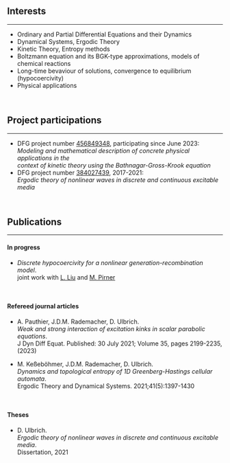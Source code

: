 ## Interests
---

<ul>
<li>Ordinary and Partial Differential Equations and their Dynamics</li>
<li>Dynamical Systems, Ergodic Theory</li>
<li>Kinetic Theory, Entropy methods</li>
<li>Boltzmann equation and its BGK-type approximations, models of chemical reactions</li>
<li>Long-time bevaviour of solutions, convergence to equilibrium (hypocoercivity)</li>
<li>Physical applications</li>
</ul>

<br>

## Project participations
---
- DFG project number [456849348](https://gepris.dfg.de/gepris/projekt/456849348?language=en), participating since June 2023:<br>
*Modeling and mathematical description of concrete physical applications in the <br>
 context of kinetic theory using the Bathnagar-Gross-Krook equation*
- DFG project number [384027439](https://gepris.dfg.de/gepris/projekt/384027439?language=en&selectedSubTab=2), 2017-2021:<br>
*Ergodic theory of nonlinear waves in discrete and continuous excitable media* 
 
<br>

## Publications
---
#### In progress

- *Discrete hypocoercivity for a nonlinear generation-recombination model*.<br>
joint work with [L. Liu](https://www.math.cuhk.edu.hk/~lliu/) and [M. Pirner](https://www.uni-muenster.de/AMM/en/Pirner/index.shtml)

<br>

#### Refereed journal articles 

- A. Pauthier, J.D.M. Rademacher, D. Ulbrich.<br>
*Weak and strong interaction of excitation kinks in scalar parabolic equations*.<br>
J Dyn Diff Equat. Published: 30 July 2021; Volume 35, pages 2199-2235, (2023) <a href="https://doi.org/10.1007/s10884-021-10040-2"><i class="ai ai-doi ai-1.5x"></i></a>  

 - M. Keßeböhmer, J.D.M. Rademacher, D. Ulbrich.<br>
*Dynamics and topological entropy of 1D Greenberg-Hastings cellular automata*.<br>
Ergodic Theory and Dynamical Systems. 2021;41(5):1397-1430 <a href="https://doi.org/10.1017/etds.2020.18"><i class="ai ai-doi ai-1.5x"></i></a>

<br>

#### Theses

 - D. Ulbrich.<br>
*Ergodic theory of nonlinear waves in discrete and continuous excitable media*.<br>
Dissertation, 2021 <a href="https://media.suub.uni-bremen.de/handle/elib/5257"><i class="ai ai-doi ai-1.5x"></i></a>  
